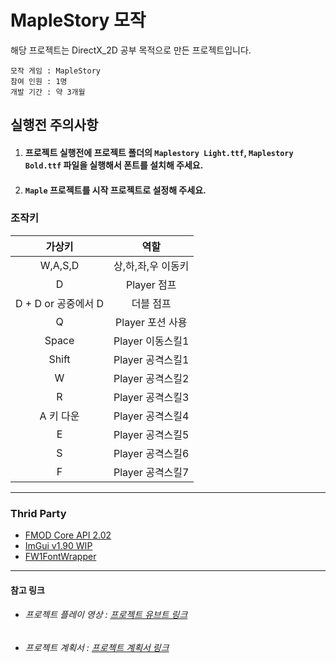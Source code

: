 # MapleStory 모작
해당 프로젝트는 DirectX_2D 공부 목적으로 만든 프로젝트입니다.  

    모작 게임 : MapleStory
    참여 인원 : 1명
    개발 기간 : 약 3개월

## 실행전 주의사항
1. #### 프로젝트 실행전에 프로젝트 폴더의 `Maplestory Light.ttf`, `Maplestory Bold.ttf` 파일을 실행해서 폰트를 설치해 주세요. 
2. #### `Maple` 프로젝트를 시작 프로젝트로 설정해 주세요.

### 조작키

|가상키|역할|
|:---:|:---:|
|W,A,S,D|상,하,좌,우 이동키|
|D|Player 점프|
|D + D or 공중에서 D|더블 점프|
|Q|Player 포션 사용|
|Space|Player 이동스킬1|
|Shift|Player 공격스킬1|
|W|Player 공격스킬2|
|R|Player 공격스킬3|
|A 키 다운|Player 공격스킬4|
|E|Player 공격스킬5|
|S|Player 공격스킬6|
|F|Player 공격스킬7|

***

### Thrid Party
* [FMOD Core API 2.02][FMOD]
* [ImGui v1.90 WIP][imgui]
* [FW1FontWrapper][FW1Font]
***
#### 참고 링크
* ###### 프로젝트 플레이 영상 : [프로젝트 유브트 링크][YouTube]
* ###### 프로젝트 계획서 : [프로젝트 계획서 링크][GoogleSheet]

[GoogleSheet]: https://docs.google.com/spreadsheets/d/1AUnf3SC5Joe4DSMI35q0PC9d9Z-bo7ltiYvElPyGRLs/edit?usp=sharing "프로젝트 계획서 링크"
[YouTube]: https://www.youtube.com/watch?v=d6rXpo43yMg "프로젝트 유트브 링크"
[FMOD]: https://www.fmod.com/docs/2.02/api/core-guide.html "FMOD 사이트 링크"
[imgui]: https://github.com/ocornut/imgui/releases "ImGui 깃허브 링크"
[FW1Font]: https://github.com/gamelaster/FW1FontWrapper "FW1FontWrapper 깃허브 링크"
